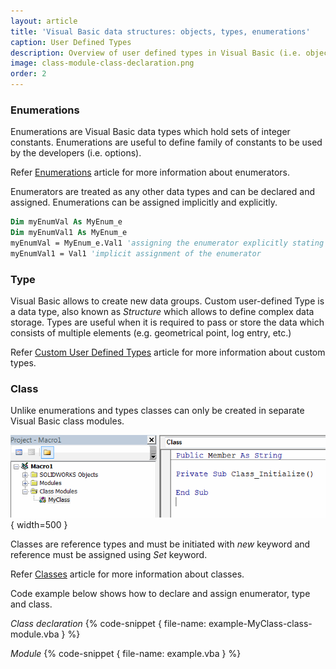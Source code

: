 ```yaml
---
layout: article
title: 'Visual Basic data structures: objects, types, enumerations'
caption: User Defined Types
description: Overview of user defined types in Visual Basic (i.e. objects, types, enumerations) in Visual Basic
image: class-module-class-declaration.png
order: 2
---
```


### Enumerations
Enumerations are Visual Basic data types which hold sets of integer constants. Enumerations are useful to define family of constants to be used by the developers (i.e. options).

Refer [Enumerations](visual-basic/data-structures/enumerators) article for more information about enumerators.

Enumerators are treated as any other data types and can be declared and assigned. Enumerations can be assigned implicitly and explicitly.

~~~ vb
Dim myEnumVal As MyEnum_e
Dim myEnumVal1 As MyEnum_e
myEnumVal = MyEnum_e.Val1 'assigning the enumerator explicitly stating the name of enumerator
myEnumVal1 = Val1 'implicit assignment of the enumerator
~~~

### Type

Visual Basic allows to create new data groups. Custom user-defined Type is a data type, also known as *Structure* which allows to define complex data storage. Types are useful when it is required to pass or store the data which consists of multiple elements (e.g. geometrical point, log entry, etc.)

Refer [Custom User Defined Types](visual-basic/data-structures/types) article for more information about custom types.

### Class
Unlike enumerations and types classes can only be created in separate Visual Basic class modules.

![MyClass class module is added to the Visual Basic project](class-module-class-declaration.png){ width=500 }

Classes are reference types and must be initiated with *new* keyword and reference must be assigned using *Set* keyword.

Refer [Classes](visual-basic/classes) article for more information about classes.

Code example below shows how to declare and assign enumerator, type and class.

*Class declaration*
{% code-snippet { file-name: example-MyClass-class-module.vba } %}

*Module*
{% code-snippet { file-name: example.vba } %}
